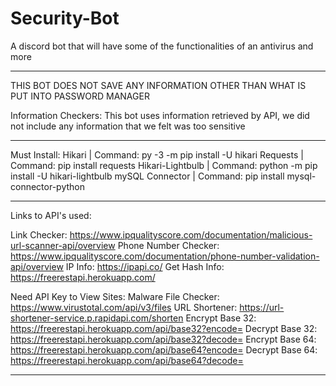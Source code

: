 # Security-Bot
A discord bot that will have some of the functionalities of an antivirus and more

------------------------------------------------------------------------------------------

THIS BOT DOES NOT SAVE ANY INFORMATION OTHER THAN WHAT IS PUT INTO PASSWORD MANAGER

Information Checkers:
This bot uses information retrieved by API, we did not include any
information that we felt was too sensitive

------------------------------------------------------------------------------------------

Must Install:
Hikari | Command: py -3 -m pip install -U hikari
Requests | Command: pip install requests
Hikari-Lightbulb | Command: python -m pip install -U hikari-lightbulb
mySQL Connector | Command: pip install mysql-connector-python

------------------------------------------------------------------------------------------

Links to API's used:

Link Checker: https://www.ipqualityscore.com/documentation/malicious-url-scanner-api/overview
Phone Number Checker: https://www.ipqualityscore.com/documentation/phone-number-validation-api/overview
IP Info: https://ipapi.co/
Get Hash Info: https://freerestapi.herokuapp.com/

Need API Key to View Sites:
Malware File Checker: https://www.virustotal.com/api/v3/files
URL Shortener: https://url-shortener-service.p.rapidapi.com/shorten 
Encrypt Base 32: https://freerestapi.herokuapp.com/api/base32?encode=
Decrypt Base 32: https://freerestapi.herokuapp.com/api/base32?decode=
Encrypt Base 64: https://freerestapi.herokuapp.com/api/base64?encode=
Decrypt Base 64: https://freerestapi.herokuapp.com/api/base64?decode=

------------------------------------------------------------------------------------------